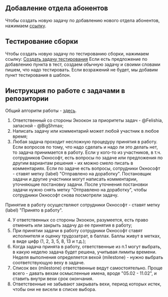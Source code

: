 ## Добавление отдела абонентов

Чтобы создать новую задачу по добавлению нового отдела абонентов, нажимаем [ссылку](https://github.com/unpete/ecookna/issues/new?template=new_abon.md).

## Тестирование сборки

Чтобы создать новую задачу по тестированию сборки, нажимаем ссылку: [Создать задачу тестирования](https://github.com/unpete/ecookna/issues/new?template=test.md)
Если есть предложение по добавлению пункта в тест, создаем обычную задачу и своими словами пишем, что надо тестировать.
Если возражений не будет, мы добавим пункт тестирования в шаблон.

## Инструкция по работе с задачами в репозитории

Общий алгоритм работы - [здесь](http://www.oknosoft.ru/poslednie-novosti/timing.html).

1. Ответственный со стороны Экоокон за приоритеты задач - @Felishia, запасной - @BigShmax;
2. Написать задачу или комментарий может любой участник в любое время;
3. Любая задача проходит несложную процедуру принятия в работу. Если вопросов по тому, что надо сделать и надо ли это делать нет, то задача принимается в работу. Если у кого-то из участников, в т.ч. сотрудников Окнософт, есть вопросы по задаче или предложения по другим вариантам решения - их можно смело писать в комментариях.
Если по задаче есть вопросы, сотрудники Окнософт - ставят метку (label) "Отправлено на доработку". Постановщик задачи и другие участники могут написать комментарии, уточняющие постановку задачи. После уточнения постановки задачи нужно снять метку "Отправлено на доработку", чтобы сотрудники Окнософт снова посмотрели задачу.

Принятие в работу осуществляют сотрудники Окнософт - ставят метку (label) "Принято в работу".

4. У ответственных со стороны Экоокон, разумеется, есть право отменить или закрыть задачу до ее принятия в работу;
5. При принятии задачи в работу сотрудники Окнософт ставят исполнителя и оценку трудозатрат, в баллах. Баллы живут в метках, в виде цифр (1, 2, 3, 5, 8, 13 и т.д.);
6. Когда задача принята в работу, ответственные из п.1 могут выбрать, в какую неделю задача будет решена, учитывая лимиты времени.
Неделя выполнения определяется вехой (milestone) - нужно выбрать соответствующую веху в задаче.
7. Список вех (milestone) ответственные ведут самостоятельно. Проще всего - давать вехам осмысленные имена, вроде "05.02 - 11.02", и ставить внутри вехи срок окончания.
8. Ответственные не забывают закрывать вехи, период которых истек, чтобы они не висели в списке выбора.
